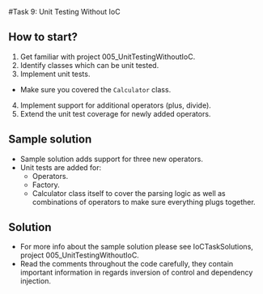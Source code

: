 #Task 9: Unit Testing Without IoC

## How to start?

1. Get familiar with project 005_UnitTestingWithoutIoC.
2. Identify classes which can be unit tested.
3. Implement unit tests.
  * Make sure you covered the ```Calculator``` class.
4. Implement support for additional operators (plus, divide).
5. Extend the unit test coverage for newly added operators.

## Sample solution

* Sample solution adds support for three new operators.
* Unit tests are added for:
  * Operators.
  * Factory.
  * Calculator class itself to cover the parsing logic as well as
    combinations of operators to make sure everything plugs together.

## Solution

* For more info about the sample solution please see IoCTaskSolutions, project 
  005_UnitTestingWithoutIoC.
* Read the comments throughout the code carefully, they contain important 
  information in regards inversion of control and dependency injection.
